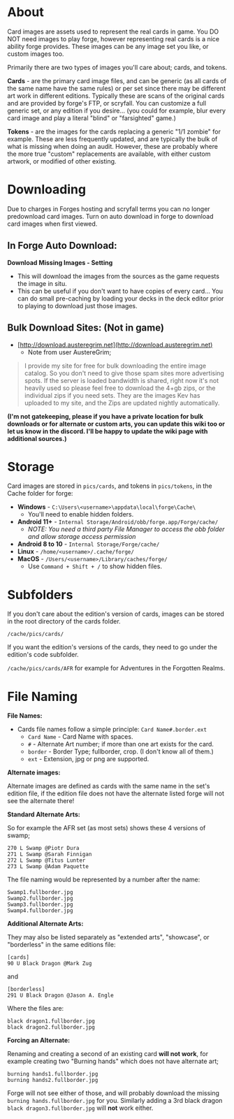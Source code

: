 # About

Card images are assets used to represent the real cards in game. You DO NOT need images to play forge, however representing real cards is a nice ability forge provides. These images can be any image set you like, or custom images too.

Primarily there are two types of images you'll care about; cards, and tokens.

**Cards** - are the primary card image files, and can be generic (as all cards of the same name have the same rules) or per set since there may be different art work in different editions. Typically these are scans of the original cards and are provided by forge's FTP, or scryfall. You can customize a full generic set, or any edition if you desire... (you could for example, blur every card image and play a literal "blind" or "farsighted" game.)

**Tokens** - are the images for the cards replacing a generic "1/1 zombie" for example. These are less frequently updated, and are typically the bulk of what is missing when doing an audit. However, these are probably where the more true "custom" replacements are available, with either custom artwork, or modified of other existing.

# Downloading

Due to charges in Forges hosting and scryfall terms you can no longer predownload card images. Turn on auto download in forge to download card images when first viewed.

## In Forge Auto Download:

**Download Missing Images - Setting**
- This will download the images from the sources as the game requests the image in situ. 
- This can be useful if you don't want to have copies of every card... You can do small pre-caching by loading your decks in the deck editor prior to playing to download just those images.

## Bulk Download Sites: (Not in game)

- [http://download.austeregrim.net](http://download.austeregrim.net) 
  - Note from user AustereGrim;
> I provide my site for free for bulk downloading the entire image catalog. So you don't need to give those spam sites more advertising spots. If the server is loaded bandwidth is shared, right now it's not heavily used so please feel free to download the 4+gb zips, or the individual zips if you need sets. They are the images Kev has uploaded to my site, and the Zips are updated nightly automatically.

**(I'm not gatekeeping, please if you have a private location for bulk downloads or for alternate or custom arts, you can update this wiki too or let us know in the discord. I'll be happy to update the wiki page with additional sources.)**

# Storage

Card images are stored in `pics/cards`, and tokens in `pics/tokens`, in the Cache folder for forge: 

- **Windows** - `C:\Users\<username>\appdata\local\forge\Cache\`
  - You'll need to enable hidden folders.
- **Android 11+** - `Internal Storage/Android/obb/forge.app/Forge/cache/`   
  - *_NOTE: You need a third party File Manager to access the obb folder and allow storage access permission_*
- **Android 8 to 10** - `Internal Storage/Forge/cache/`
- **Linux** - `/home/<username>/.cache/forge/`
- **MacOS** - `/Users/<username>/Library/caches/forge/`
  - Use `Command + Shift + /` to show hidden files.


# Subfolders

If you don't care about the edition's version of cards, images can be stored in the root directory of the cards folder.

`/cache/pics/cards/`

If you want the edition's versions of the cards, they need to go under the edition's code subfolder.

`/cache/pics/cards/AFR` for example for Adventures in the Forgotten Realms.

# File Naming

**File Names:**
- Cards file names follow a simple principle: `Card Name#.border.ext`
  - `Card Name` - Card Name with spaces.
  - `#` - Alternate Art number; if more than one art exists for the card.
  - `border` - Border Type; fullborder, crop. (I don't know all of them.)
  - `ext` - Extension, jpg or png are supported.

**Alternate images:**

Alternate images are defined as cards with the same name in the set's edition file, if the edition file does not have the alternate listed forge will not see the alternate there!

**Standard Alternate Arts:**

So for example the AFR set (as most sets) shows these 4 versions of swamp;
```
270 L Swamp @Piotr Dura
271 L Swamp @Sarah Finnigan
272 L Swamp @Titus Lunter
273 L Swamp @Adam Paquette
```
The file naming would be represented by a number after the name:
```
Swamp1.fullborder.jpg
Swamp2.fullborder.jpg
Swamp3.fullborder.jpg
Swamp4.fullborder.jpg
```

**Additional Alternate Arts:**

They may also be listed separately as "extended arts", "showcase", or "borderless" in the same editions file:
```
[cards]
90 U Black Dragon @Mark Zug
```
and 
```
[borderless]
291 U Black Dragon @Jason A. Engle
```
Where the files are:
```
black dragon1.fullborder.jpg
black dragon2.fullborder.jpg
```

**Forcing an Alternate:**

Renaming and creating a second of an existing card **will not work**, for example creating two "Burning hands" which does not have alternate art;
```
burning hands1.fullborder.jpg
burning hands2.fullborder.jpg
```
Forge will not see either of those, and will probably download the missing `burning hands.fullborder.jpg` for you. Similarly adding a 3rd black dragon `black dragon3.fullborder.jpg` will **not** work either.

